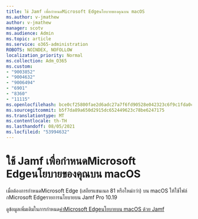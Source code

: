 ```yaml
---
title: ใช้ Jamf เพื่อกําหนดMicrosoft Edgeนโยบายของคุณบน macOS
ms.author: v-jmathew
author: v-jmathew
manager: scotv
ms.audience: Admin
ms.topic: article
ms.service: o365-administration
ROBOTS: NOINDEX, NOFOLLOW
localization_priority: Normal
ms.collection: Adm_O365
ms.custom:
- "9003852"
- "9004632"
- "9006494"
- "6901"
- "8360"
- "11115"
ms.openlocfilehash: bce0cf25800fae2d6adc27a7f6fd90528e042323c6f9c1fda0c4fb6f139d46b9
ms.sourcegitcommit: b5f7da89a650d2915dc652449623c78be6247175
ms.translationtype: MT
ms.contentlocale: th-TH
ms.lasthandoff: 08/05/2021
ms.locfileid: "53994632"
---
```

# <a name="use-jamf-to-configure-microsoft-edge-policy-settings-on-macos"></a>ใช้ Jamf เพื่อกําหนดMicrosoft Edgeนโยบายของคุณบน macOS

เมื่อต้องการกําหนดMicrosoft Edge (เสถียรแชนเนล 81 หรือใหม่กว่า) บน macOS ให้ใช้ไฟล์กMicrosoft Edgeรายการนโยบายบน Jamf Pro 10.19

ดูข้อมูลเพิ่มเติมในการกําหนด[ค่าMicrosoft Edgeนโยบายบน macOS ด้วย Jamf](https://go.microsoft.com/fwlink/?linkid=2134761)
